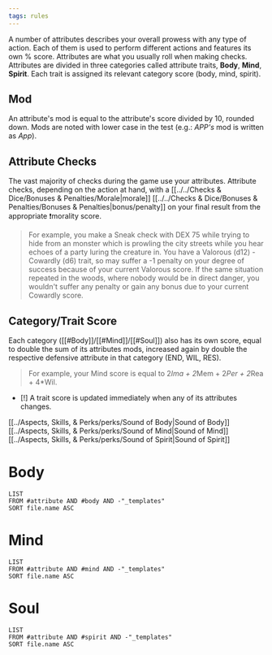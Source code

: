 ```yaml
---
tags: rules
---
```

A number of attributes describes your overall prowess with any type of action. Each of them is used to perform different actions and features its own % score. Attributes are what you usually roll when making checks.
Attributes are divided in three categories called attribute traits, **Body**, **Mind**, **Spirit**. Each trait is assigned its relevant category score (body, mind, spirit).

## Mod
An attribute's mod is equal to the attribute's score divided by 10, rounded down. Mods are noted with lower case in the test (e.g.: *APP's* mod is written as *App*).

## Attribute Checks
The vast majority of checks during the game use your attributes. Attribute checks, depending on the action at hand, with a [[../../Checks & Dice/Bonuses & Penalties/Morale|morale]] [[../../Checks & Dice/Bonuses & Penalties/Bonuses & Penalties|bonus/penalty]] on your final result from the appropriate ❗morality score.
> For example, you make a Sneak check with DEX 75 while trying to hide from an monster which is prowling the city streets while you hear echoes of a party luring the creature in. You have a Valorous (d12) - Cowardly (d6) trait, so may suffer a -1 penalty on your degree of success because of your current Valorous score. If the same situation repeated in the woods, where nobody would be in direct danger, you wouldn't suffer any penalty or gain any bonus due to your current Cowardly score.

## Category/Trait Score
Each category ([[#Body]]/[[#Mind]]/[[#Soul]]) also has its own score, equal to double the sum of its attributes mods, increased again by double the respective defensive attribute in that category (END, WIL, RES).
> For example, your Mind score is equal to 2*Ima + 2*Mem + 2*Per + 2*Rea + 4*Wil.

- [!] A trait score is updated immediately when any of its attributes changes.

[[../Aspects, Skills, & Perks/perks/Sound of Body|Sound of Body]]
[[../Aspects, Skills, & Perks/perks/Sound of Mind|Sound of Mind]]
[[../Aspects, Skills, & Perks/perks/Sound of Spirit|Sound of Spirit]]


# Body
```dataview
LIST
FROM #attribute AND #body AND -"_templates"
SORT file.name ASC
```


# Mind
```dataview
LIST
FROM #attribute AND #mind AND -"_templates"
SORT file.name ASC
```
 

# Soul
```dataview
LIST
FROM #attribute AND #spirit AND -"_templates"
SORT file.name ASC
```

